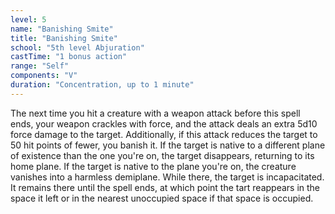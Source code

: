 ```yaml
---
level: 5
name: "Banishing Smite"
title: "Banishing Smite"
school: "5th level Abjuration"
castTime: "1 bonus action"
range: "Self"
components: "V"
duration: "Concentration, up to 1 minute"
---
```


The next time you hit a creature with a weapon attack before this spell ends, your weapon crackles with force, and the attack deals an extra 5d10 force damage to the target. Additionally, if this attack reduces the target to 50 hit points of fewer, you banish it. If the target is native to a different plane of existence than the one you're on, the target disappears, returning to its home plane. If the target is native to the plane you're on, the creature vanishes into a harmless demiplane. While there, the target is incapacitated. It remains there until the spell ends, at which point the tart reappears in the space it left or in the nearest unoccupied space if that space is occupied.
